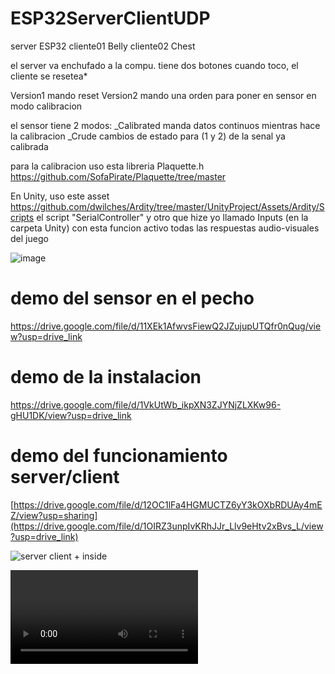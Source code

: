 # ESP32ServerClientUDP
server ESP32 
cliente01 Belly
cliente02 Chest

el server va enchufado a la compu. tiene dos botones
cuando toco, el cliente se resetea*

Version1 mando reset 
Version2 mando una orden para poner en sensor en modo calibracion

el sensor tiene 2 modos: 
_Calibrated manda datos continuos mientras hace la calibracion 
_Crude cambios de estado para (1 y 2) de la senal ya calibrada

para la calibracion uso esta libreria Plaquette.h
https://github.com/SofaPirate/Plaquette/tree/master

En Unity, uso este asset https://github.com/dwilches/Ardity/tree/master/UnityProject/Assets/Ardity/Scripts
el script "SerialController"
y otro que hize yo llamado Inputs (en la carpeta Unity)
con esta funcion activo todas las respuestas audio-visuales del juego

![image](https://github.com/YESI360/ESP32ServerClientUDP/assets/41321821/79df5078-6c7f-4571-ac49-eb41573f0ce9)

# demo del sensor en el pecho
https://drive.google.com/file/d/11XEk1AfwvsFiewQ2JZujupUTQfr0nQug/view?usp=drive_link

# demo de la instalacion
https://drive.google.com/file/d/1VkUtWb_ikpXN3ZJYNjZLXKw96-gHU1DK/view?usp=drive_link

# demo del funcionamiento server/client
[https://drive.google.com/file/d/12OC1lFa4HGMUCTZ6yY3kOXbRDUAy4mEZ/view?usp=sharing](https://drive.google.com/file/d/1OIRZ3unpIvKRhJJr_Llv9eHtv2xBvs_L/view?usp=drive_link)


![server client + inside](https://user-images.githubusercontent.com/41321821/205462976-2d1d24ca-24ab-4deb-bcf2-380d6776a7ac.jpg)

![sensorv4](https://media.giphy.com/media/v1.Y2lkPTc5MGI3NjExMG91Z2Z0Y2N1cHYxZG03b3Zsajh4b3VkeDFmc3R2NzFwa3J6OHM1eiZlcD12MV9pbnRlcm5hbF9naWZfYnlfaWQmY3Q9Zw/hp0cSpJAWCZ881lewp/giphy.mp4)

